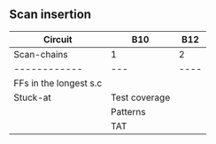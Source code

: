 ## Scan insertion 

|Circuit | B10 | B12 |
|--------|------|------| 
| Scan-chains | 1 | 2 | 4 | 1 | 2 | 4|
|------------|---|----|----|----|---|---|
| FFs in the longest s.c | ||||||
| Stuck-at | Test coverage | | ||||||
|           | Patterns | | | | | | | | 
|           | TAT     |  | | | | | | | 
